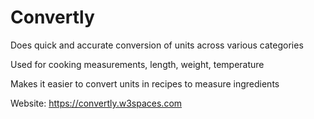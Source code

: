# Convertly

Does quick and accurate conversion of units across various categories 

Used for cooking measurements, length, weight, temperature

Makes it easier to convert units in recipes to measure ingredients 

Website: https://convertly.w3spaces.com
